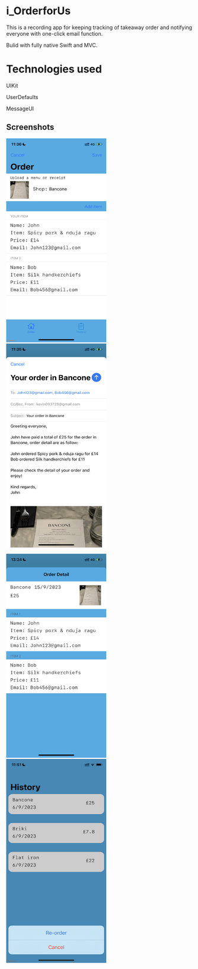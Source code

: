 # i_OrderforUs
This is a recording app for keeping tracking of takeaway order and notifying everyone with one-click email function.

Bulid with fully native Swift and MVC.

# Technologies used

UIKit

UserDefaults

MessageUI

## Screenshots
<img src="i_OrderforUs/Images/mockApp1.PNG" width="270" height="550" /> <img src="i_OrderforUs/Images/mockApp2.PNG" width="270" height="550" />

<img src="i_OrderforUs/Images/mockApp7.PNG" width="270" height="550" /> <img src="i_OrderforUs/Images/mockApp6.PNG" width="270" height="550" />
